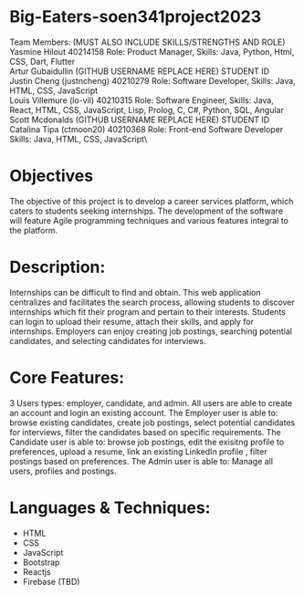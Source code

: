 # Big-Eaters-soen341project2023

Team Members: (MUST ALSO INCLUDE SKILLS/STRENGTHS AND ROLE)\
Yasmine Hilout 40214158 Role: Product Manager, Skills: Java, Python, Html, CSS, Dart, Flutter\
Artur Gubaidullin (GITHUB USERNAME REPLACE HERE) STUDENT ID\
Justin Cheng (justncheng) 40210279 Role: Software Developer, Skills: Java, HTML, CSS, JavaScript\
Louis Villemure (lo-vil) 40210315 Role: Software Engineer, Skills: Java, React, HTML, CSS, JavaScript, Lisp, Prolog, C, C#, Python, SQL, Angular\
Scott Mcdonalds (GITHUB USERNAME REPLACE HERE) STUDENT ID\
Catalina Tipa (ctmoon20) 40210368 Role: Front-end Software Developer Skills: Java, HTML, CSS, JavaScript\

# Objectives

The objective of this project is to develop a career services platform, which caters to students seeking internships. The development of the software will feature Agile programming techniques and various features integral to the platform.

# Description:

Internships can be difficult to find and obtain. This web application centralizes and facilitates the search process, allowing students to discover internships which fit their program and pertain to their interests. Students can login to upload their resume, attach their skills, and apply for internships. Employers can enjoy creating job postings, searching potential candidates, and selecting candidates for interviews.

# Core Features:

3 Users types: employer, candidate, and admin.
All users are able to create an account and login an existing account.
The Employer user is able to: browse existing candidates, create job postings, select potential candidates for interviews, filter the candidates based on specific requirements.
The Candidate user is able to: browse job postings, edit the exisitng profile to preferences, upload a resume, link an existing LinkedIn profile , filter postings based on preferences.
The Admin user is able to: Manage all users, profiles and postings.

# Languages & Techniques:
- HTML
- CSS
- JavaScript
- Bootstrap
- Reactjs
- Firebase (TBD)
